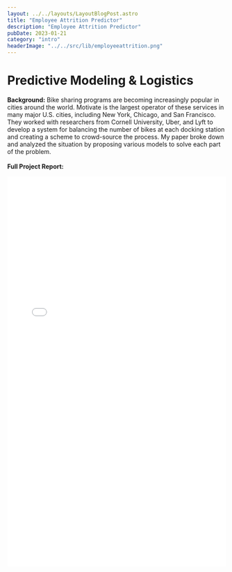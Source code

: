 ```yaml
---
layout: ../../layouts/LayoutBlogPost.astro
title: "Employee Attrition Predictor"
description: "Employee Attrition Predictor"
pubDate: 2023-01-21
category: "intro"
headerImage: "../../src/lib/employeeattrition.png"
---
```


# Predictive Modeling & Logistics

<style>
.pdf {
  position: relative;
  width: 100%; /* 100% of the page width */
  padding-top: 177.78%; /* (16/9) * 100 = 177.78% to maintain 9:16 aspect ratio */
  overflow: hidden;
}

.pdf embed {
  position: absolute;
  top: 0;
  left: 0;
  width: 100%;
  height: 100%;
}

</style>

**Background:** Bike sharing programs are becoming increasingly popular in cities around the world. Motivate is the largest operator of these services in many major U.S. cities, including New York, Chicago, and San Francisco. They worked with researchers from Cornell University, Uber, and Lyft to develop a system for balancing the number of bikes at each docking station and creating a scheme to crowd-source the process. My paper broke down and analyzed the situation by proposing various models to solve each part of the problem.
<br><br>
**Full Project Report:**
<div class="pdf">
<embed src="/employeeattrition.pdf" width="100%" height="100%" 
 type="application/pdf">
</div>
<br><br>
